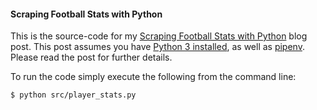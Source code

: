 #### Scraping Football Stats with Python

This is the source-code for my [Scraping Football Stats with Python](https://ericbernier.com/scraping-stats) blog post. This post assumes you have [Python 3 installed](https://realpython.com/installing-python/), as well as [pipenv](https://pipenv-fork.readthedocs.io/en/latest/install.html#installing-pipenv). Please read the post for further details.

To run the code simply execute the following from the command line:
```bash
$ python src/player_stats.py 
```